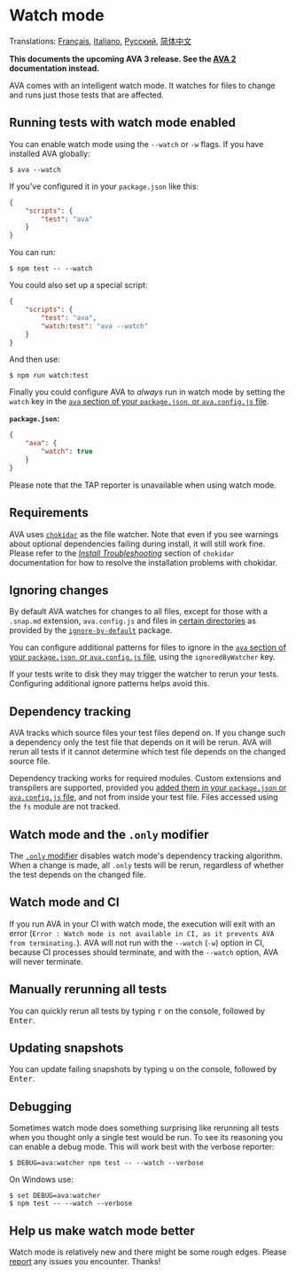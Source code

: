 # Watch mode

Translations: [Français](https://github.com/avajs/ava-docs/blob/master/fr_FR/docs/recipes/watch-mode.md), [Italiano](https://github.com/avajs/ava-docs/blob/master/it_IT/docs/recipes/watch-mode.md), [Русский](https://github.com/avajs/ava-docs/blob/master/ru_RU/docs/recipes/watch-mode.md), [简体中文](https://github.com/avajs/ava-docs/blob/master/zh_CN/docs/recipes/watch-mode.md)

**This documents the upcoming AVA 3 release. See the [AVA 2](https://github.com/avajs/ava/blob/v2.4.0/docs/recipes/watch-mode.md) documentation instead.**

AVA comes with an intelligent watch mode. It watches for files to change and runs just those tests that are affected.

## Running tests with watch mode enabled

You can enable watch mode using the `--watch` or `-w` flags. If you have installed AVA globally:

```console
$ ava --watch
```

If you've configured it in your `package.json` like this:

```json
{
	"scripts": {
		"test": "ava"
	}
}
```

You can run:

```console
$ npm test -- --watch
```

You could also set up a special script:

```json
{
	"scripts": {
		"test": "ava",
		"watch:test": "ava --watch"
	}
}
```

And then use:

```console
$ npm run watch:test
```

Finally you could configure AVA to *always* run in watch mode by setting the `watch` key in the [`ava` section of your `package.json`, or `ava.config.js` file][config].

**`package.json`:**

```json
{
	"ava": {
		"watch": true
	}
}
```

Please note that the TAP reporter is unavailable when using watch mode.

## Requirements

AVA uses [`chokidar`] as the file watcher. Note that even if you see warnings about optional dependencies failing during install, it will still work fine. Please refer to the *[Install Troubleshooting]* section of `chokidar` documentation for how to resolve the installation problems with chokidar.

## Ignoring changes

By default AVA watches for changes to all files, except for those with a `.snap.md` extension, `ava.config.js` and files in [certain directories](https://github.com/novemberborn/ignore-by-default/blob/master/index.js) as provided by the [`ignore-by-default`] package.

You can configure additional patterns for files to ignore in the [`ava` section of your `package.json`, or `ava.config.js` file][config], using the `ignoredByWatcher` key.

If your tests write to disk they may trigger the watcher to rerun your tests. Configuring additional ignore patterns helps avoid this.

## Dependency tracking

AVA tracks which source files your test files depend on. If you change such a dependency only the test file that depends on it will be rerun. AVA will rerun all tests if it cannot determine which test file depends on the changed source file.

Dependency tracking works for required modules. Custom extensions and transpilers are supported, provided you [added them in your `package.json` or `ava.config.js` file][config], and not from inside your test file. Files accessed using the `fs` module are not tracked.

## Watch mode and the `.only` modifier

The [`.only` modifier] disables watch mode's dependency tracking algorithm. When a change is made, all `.only` tests will be rerun, regardless of whether the test depends on the changed file.

## Watch mode and CI

If you run AVA in your CI with watch mode, the execution will exit with an error (`Error : Watch mode is not available in CI, as it prevents AVA from terminating.`). AVA will not run with the `--watch` (`-w`) option in CI, because CI processes should terminate, and with the `--watch` option, AVA will never terminate.

## Manually rerunning all tests

You can quickly rerun all tests by typing <kbd>r</kbd> on the console, followed by <kbd>Enter</kbd>.

## Updating snapshots

You can update failing snapshots by typing <kbd>u</kbd> on the console, followed by <kbd>Enter</kbd>.

## Debugging

Sometimes watch mode does something surprising like rerunning all tests when you thought only a single test would be run. To see its reasoning you can enable a debug mode. This will work best with the verbose reporter:

```console
$ DEBUG=ava:watcher npm test -- --watch --verbose
```

On Windows use:

```console
$ set DEBUG=ava:watcher
$ npm test -- --watch --verbose
```

## Help us make watch mode better

Watch mode is relatively new and there might be some rough edges. Please [report](https://github.com/avajs/ava/issues) any issues you encounter. Thanks!

[`chokidar`]: https://github.com/paulmillr/chokidar
[Install Troubleshooting]: https://github.com/paulmillr/chokidar#install-troubleshooting
[`ignore-by-default`]: https://github.com/novemberborn/ignore-by-default
[`.only` modifier]: ../01-writing-tests.md#running-specific-tests
[config]: ../06-configuration.md
